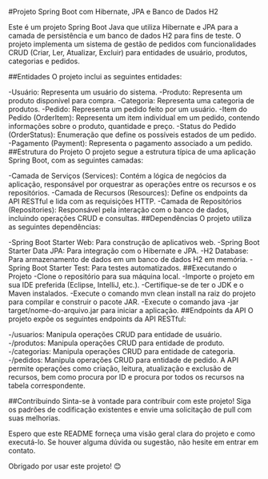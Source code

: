 #Projeto Spring Boot com Hibernate, JPA e Banco de Dados H2

Este é um projeto Spring Boot Java que utiliza Hibernate e JPA para a camada de persistência e um banco de dados H2 para fins de teste. O projeto implementa um sistema de gestão de pedidos com funcionalidades CRUD (Criar, Ler, Atualizar, Excluir) para entidades de usuário, produtos, categorias e pedidos.

##Entidades
O projeto inclui as seguintes entidades:

-Usuário: Representa um usuário do sistema.
-Produto: Representa um produto disponível para compra.
-Categoria: Representa uma categoria de produtos.
-Pedido: Representa um pedido feito por um usuário.
-Item do Pedido (OrderItem): Representa um item individual em um pedido, contendo informações sobre o produto, quantidade e preço.
-Status do Pedido (OrderStatus): Enumeração que define os possíveis estados de um pedido.
-Pagamento (Payment): Representa o pagamento associado a um pedido.
##Estrutura do Projeto
O projeto segue a estrutura típica de uma aplicação Spring Boot, com as seguintes camadas:

-Camada de Serviços (Services): Contém a lógica de negócios da aplicação, responsável por orquestrar as operações entre os recursos e os repositórios.
-Camada de Recursos (Resources): Define os endpoints da API RESTful e lida com as requisições HTTP.
-Camada de Repositórios (Repositories): Responsável pela interação com o banco de dados, incluindo operações CRUD e consultas.
##Dependências
O projeto utiliza as seguintes dependências:

-Spring Boot Starter Web: Para construção de aplicativos web.
-Spring Boot Starter Data JPA: Para integração com o Hibernate e JPA.
-H2 Database: Para armazenamento de dados em um banco de dados H2 em memória.
-Spring Boot Starter Test: Para testes automatizados.
##Executando o Projeto
-Clone o repositório para sua máquina local.
-Importe o projeto em sua IDE preferida (Eclipse, IntelliJ, etc.).
-Certifique-se de ter o JDK e o Maven instalados.
-Execute o comando mvn clean install na raiz do projeto para compilar e construir o pacote JAR.
-Execute o comando java -jar target/nome-do-arquivo.jar para iniciar a aplicação.
##Endpoints da API
O projeto expõe os seguintes endpoints da API RESTful:

-/usuarios: Manipula operações CRUD para entidade de usuário.
-/produtos: Manipula operações CRUD para entidade de produto.
-/categorias: Manipula operações CRUD para entidade de categoria.
-/pedidos: Manipula operações CRUD para entidade de pedido.
A API permite operações como criação, leitura, atualização e exclusão de recursos, bem como procura por ID e procura por todos os recursos na tabela correspondente.

##Contribuindo
Sinta-se à vontade para contribuir com este projeto! Siga os padrões de codificação existentes e envie uma solicitação de pull com suas melhorias.

Espero que este README forneça uma visão geral clara do projeto e como executá-lo. Se houver alguma dúvida ou sugestão, não hesite em entrar em contato.

Obrigado por usar este projeto! 😊
